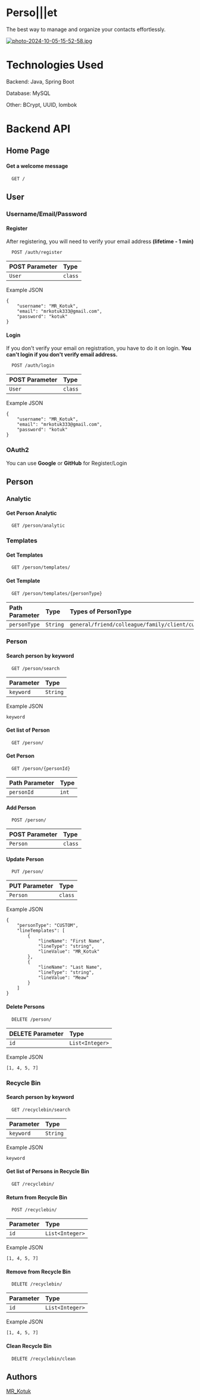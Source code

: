 # Perso|||et
The best way to manage and organize your contacts effortlessly.

[![photo-2024-10-05-15-52-58.jpg](https://i.postimg.cc/Fz8bqDNJ/photo-2024-10-05-15-52-58.jpg)](https://postimg.cc/Pvb8vbLt)

# Technologies Used
Backend: Java, Spring Boot

Database: MySQL

Other: BCrypt, UUID, lombok

# Backend API

## Home Page
#### Get a welcome message
```
  GET /
```

## User
### Username/Email/Password
#### Register
After registering, you will need to verify your email address **(lifetime - 1 min)**
```
  POST /auth/register
```
| POST Parameter | Type     |
| :-------- | :------- |
| `User` | `class` |

Example JSON
```
{
    "username": "MR_Kotuk",
    "email": "mrkotuk333@gmail.com",
    "password": "kotuk"
}
```

#### Login
If you don't verify your email on registration, you have to do it on login. 
**You can't login if you don't verify email address.**
```
  POST /auth/login
```
| POST Parameter | Type     |
| :-------- | :------- |
| `User` | `class` |

Example JSON
```
{
    "username": "MR_Kotuk",
    "email": "mrkotuk333@gmail.com",
    "password": "kotuk"
}
```

### OAuth2

You can use **Google** or **GitHub** for Register/Login

## Person

### Analytic
#### Get Person Analytic
```
  GET /person/analytic
```

### Templates
#### Get Templates
```
  GET /person/templates/
```

#### Get Template
```
  GET /person/templates/{personType}
```
| Path Parameter | Type     | Types of PersonType                |
| :-------- | :------- | :------------------------- |
| `personType` | `String` | `general/friend/colleague/family/client/custom` |

### Person
#### Search person by keyword
```
  GET /person/search
```
| Parameter | Type     |
| :-------- | :------- |
| `keyword` | `String` |

Example JSON
```
keyword
```

#### Get list of Person
```
  GET /person/
```

#### Get Person
```
  GET /person/{personId}
```
| Path Parameter | Type     |
| :-------- | :------- |
| `personId` | `int` |

#### Add Person
```
  POST /person/
```
| POST Parameter | Type     |
| :-------- | :------- |
| `Person` | `class` |

#### Update Person
```
  PUT /person/
```
| PUT Parameter | Type     |
| :-------- | :------- |
| `Person` | `class` |

Example JSON
```
{
    "personType": "CUSTOM",
    "lineTemplates": [
        {
            "lineName": "First Name",
            "lineType": "string",
            "lineValue": "MR_Kotuk"
        },
        {
            "lineName": "Last Name",
            "lineType": "string",
            "lineValue": "Meaw"
        }
    ]
}
```

#### Delete Persons
```
  DELETE /person/
```
| DELETE Parameter | Type     |
| :-------- | :------- |
| `id` | `List<Integer>` |

Example JSON
```
[1, 4, 5, 7]
```

### Recycle Bin
#### Search person by keyword
```
  GET /recyclebin/search
```
| Parameter | Type     |
| :-------- | :------- |
| `keyword` | `String` |

Example JSON
```
keyword
```

#### Get list of Persons in Recycle Bin
```
  GET /recyclebin/
```

#### Return from Recycle Bin
```
  POST /recyclebin/
```
| Parameter | Type     |
| :-------- | :------- |
| `id` | `List<Integer>` |

Example JSON
```
[1, 4, 5, 7]
```

#### Remove from Recycle Bin
```
  DELETE /recyclebin/
```
| Parameter | Type     |
| :-------- | :------- |
| `id` | `List<Integer>` |

Example JSON
```
[1, 4, 5, 7]
```

#### Clean Recycle Bin
```
  DELETE /recyclebin/clean
```

## Authors

[MR_Kotuk](https://github.com/MR-Kotuk)
